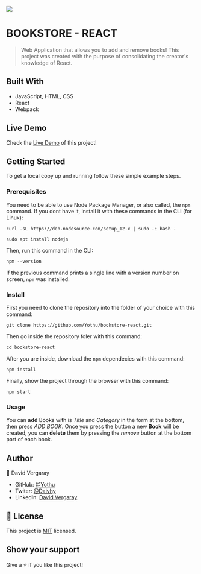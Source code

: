 ![](https://img.shields.io/badge/Microverse-blueviolet)

# BOOKSTORE - REACT

> Web Application that allows you to add and remove books!
> This project was created with the purpose of consolidating the creator's knowledge of React.


## Built With

- JavaScript, HTML, CSS
- React
- Webpack

## Live Demo

Check the [Live Demo](https://bookstore-dhaivy.netlify.app/) of this project!

## Getting Started

To get a local copy up and running follow these simple example steps.

### Prerequisites

You need to be able to use Node Package Manager, or also called, the `npm` command.
If you dont have it, install it with these commands in the CLI (for Linux):

`curl -sL https://deb.nodesource.com/setup_12.x | sudo -E bash -`

`sudo apt install nodejs`

Then, run this command in the CLI:

`npm --version`

If the previous command prints a single line with a version number on screen, `npm` was installed.
### Install

First you need to clone the repository into the folder of your choice with this command:

`git clone https://github.com/Yothu/bookstore-react.git`

Then go inside the repository foler with this command:

`cd bookstore-react`

After you are inside, download the `npm` dependecies with this command:

`npm install`

Finally, show the project through the browser with this command:

`npm start`

### Usage

You can **add** Books with is *Title* and *Category* in the form at the bottom, then press *ADD BOOK*.
Once you press the button a new **Book** will be created, you can **delete** them by pressing the *remove* button at the bottom part of each book.

## Author

👤 David Vergaray

- GitHub:   [@Yothu](https://github.com/Yothu)
- Twiter:   [@Daivhy](https://twitter.com/Daivhy)
- LinkedIn: [David Vergaray](https://www.linkedin.com/in/david-vergaray-almontes-051a11127/)

## 📝 License

This project is [MIT](./MIT.md) licensed.

## Show your support

Give a ⭐️ if you like this project!
